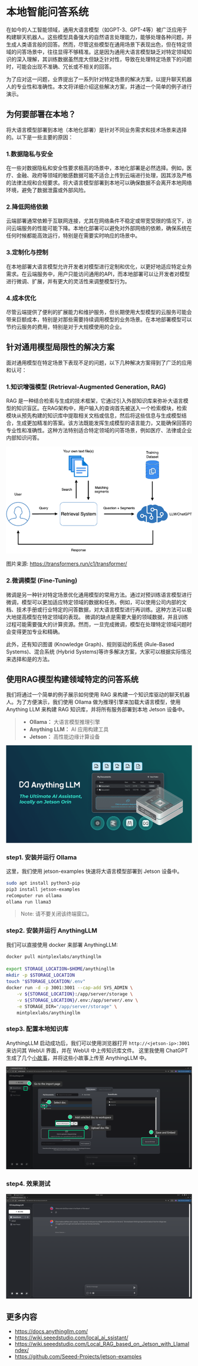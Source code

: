 # 本地智能问答系统
在如今的人工智能领域，通用大语言模型（如GPT-3、GPT-4等）被广泛应用于构建聊天机器人。这些模型具备强大的自然语言处理能力，能够处理各种问题，并生成人类语言般的回答。然而，尽管这些模型在通用场景下表现出色，但在特定领域的问答场景中，往往显得不够精准。这是因为通用大语言模型缺乏对特定领域知识的深入理解，其训练数据虽然庞大但缺乏针对性，导致在处理特定场景下的问题时，可能会出现不准确、冗长或不相关的回答。

为了应对这一问题，业界提出了一系列针对特定场景的解决方案，以提升聊天机器人的专业性和准确性。本文将详细介绍这些解决方案，并通过一个简单的例子进行演示。

## 为何要部署在本地？

将大语言模型部署到本地（本地化部署）是针对不同业务需求和技术场景来选择的。以下是一些主要的原因：

### 1.数据隐私与安全

在一些对数据隐私和安全性要求极高的场景中，本地化部署是必然选择。例如，医疗、金融、政府等领域的敏感数据可能不适合上传到云端进行处理，因其涉及严格的法律法规和合规要求。将大语言模型部署到本地可以确保数据不会离开本地网络环境，避免了数据泄露或外部风险。

### 2.降低网络依赖

云端部署通常依赖于互联网连接，尤其在网络条件不稳定或带宽受限的情况下，访问云端服务的性能可能下降。本地化部署可以避免对外部网络的依赖，确保系统在任何时候都能高效运行，特别是在需要实时响应的场景中。

### 3.定制化与控制

在本地部署大语言模型允许开发者对模型进行定制和优化，以更好地适应特定业务需求。在云端服务中，用户只能访问通用的API，而本地部署可以让开发者对模型进行微调、扩展，并有更大的灵活性来调整模型行为。

### 4.成本优化

尽管云端提供了便利的扩展能力和维护服务，但长期使用大型模型的云服务可能会带来巨额成本，特别是对那些需要持续调用模型的业务场景。在本地部署模型可以节约云服务的费用，特别是对于大规模使用的企业。

## 针对通用模型局限性的解决方案

面对通用模型在特定场景下表现不足的问题，以下几种解决方案得到了广泛的应用和认可：

### 1.知识增强模型 (Retrieval-Augmented Generation, RAG)

RAG 是一种结合检索与生成的技术框架，它通过引入外部知识库来弥补大语言模型的知识盲区。在RAG架构中，用户输入的查询首先被送入一个检索模块，检索模块从预先构建的知识库中提取相关文档或信息，然后将这些信息与生成模型结合，生成更加精准的答案。该方法既能发挥生成模型的语言能力，又能确保回答的专业性和准确性。这种方法特别适合特定领域的问答场景，例如医疗、法律或企业内部知识问答。

<p align="center">
    <img src="../images/RAG.png" alt="RAG">
</p>

图片来源: https://transformers.run/c1/transformer/

### 2.微调模型 (Fine-Tuning)

微调是另一种针对特定场景优化通用模型的常用方法。通过对预训练语言模型进行微调，模型可以更加适应特定领域的数据和任务。例如，可以使用公司内部的文档、技术手册或行业特定的问答数据，对大语言模型进行再训练。这种方法可以极大地提高模型在特定领域的表现。
微调的缺点是需要大量的领域数据，并且训练过程可能需要强大的计算资源。然而，一旦完成微调，模型在处理特定领域问题时会变得更加专业和精确。

此外，还有知识图谱 (Knowledge Graph)、规则驱动的系统 (Rule-Based Systems)、混合系统 (Hybrid Systems)等许多解决方案，大家可以根据实际情况来选择和是的方法。

## 使用RAG模型构建领域特定的问答系统

我们将通过一个简单的例子展示如何使用 RAG 来构建一个知识库驱动的聊天机器人。为了方便演示，我们使用 Ollama 做为推理引擎来加载大语言模型，使用 Anything LLM 来构建 RAG 知识库，并将所有服务部署到本地 Jetson 设备中。

> - **Ollama：** 大语言模型推理引擎
> - **Anything LLM：** AI 应用构建工具
> - **Jetson：** 高性能边缘计算设备

<p align="center">
    <img src="../images/anythingllm.png" alt="RAG">
</p>

### step1. 安装并运行 Ollama 

这里，我们使用 jetson-examples 快速将大语言模型部署到 Jetson 设备中。

```bash
sudo apt install python3-pip
pip3 install jetson-examples
reComputer run ollama
ollama run llama3
```

> Note: 请不要关闭该终端窗口。

### step2. 安装并运行 AnythingLLM

我们可以直接使用 docker 来部署 AnythingLLM:

```bash
docker pull mintplexlabs/anythingllm

export STORAGE_LOCATION=$HOME/anythingllm 
mkdir -p $STORAGE_LOCATION 
touch "$STORAGE_LOCATION/.env" 
docker run -d -p 3001:3001 --cap-add SYS_ADMIN \
    -v ${STORAGE_LOCATION}:/app/server/storage \
    -v ${STORAGE_LOCATION}/.env:/app/server/.env \
    -e STORAGE_DIR="/app/server/storage" \
    mintplexlabs/anythingllm
```

### step3. 配置本地知识库
AnythingLLM 启动成功后，我们可以使用浏览器打开 `http://<jetson-ip>:3001` 来访问其 WebUI 界面，并在 WebUI 中上传知识库文件。
这里我使用 ChatGPT 生成了几个[小故事](../story1.txt)，并将这些小故事上传至 AnythingLLM 中。

<p align="center">
    <img src="../images/upload.png" alt="upload">
</p>

### step4. 效果测试

<p align="center">
    <img src="../images/test.png" alt="test">
</p>


## 更多内容

- https://docs.anythingllm.com/
- https://wiki.seeedstudio.com/local_ai_ssistant/
- https://wiki.seeedstudio.com/Local_RAG_based_on_Jetson_with_LlamaIndex/
- https://github.com/Seeed-Projects/jetson-examples

